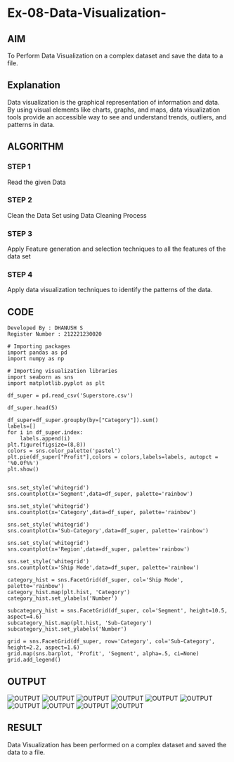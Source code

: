 # Ex-08-Data-Visualization-

## AIM
To Perform Data Visualization on a complex dataset and save the data to a file. 

## Explanation
Data visualization is the graphical representation of information and data. By using visual elements like charts, graphs, and maps, data visualization tools provide an accessible way to see and understand trends, outliers, and patterns in data.

## ALGORITHM
### STEP 1
Read the given Data
### STEP 2
Clean the Data Set using Data Cleaning Process
### STEP 3
Apply Feature generation and selection techniques to all the features of the data set
### STEP 4
Apply data visualization techniques to identify the patterns of the data.

## CODE

```
Developed By : DHANUSH S
Register Number : 212221230020

# Importing packages
import pandas as pd
import numpy as np

# Importing visualization libraries
import seaborn as sns
import matplotlib.pyplot as plt

df_super = pd.read_csv('Superstore.csv')

df_super.head(5)

df_super=df_super.groupby(by=["Category"]).sum()
labels=[]
for i in df_super.index:
    labels.append(i)  
plt.figure(figsize=(8,8))
colors = sns.color_palette('pastel')
plt.pie(df_super["Profit"],colors = colors,labels=labels, autopct = '%0.0f%%')
plt.show()


sns.set_style('whitegrid')
sns.countplot(x='Segment',data=df_super, palette='rainbow')

sns.set_style('whitegrid')
sns.countplot(x='Category',data=df_super, palette='rainbow')

sns.set_style('whitegrid')
sns.countplot(x='Sub-Category',data=df_super, palette='rainbow')

sns.set_style('whitegrid')
sns.countplot(x='Region',data=df_super, palette='rainbow')

sns.set_style('whitegrid')
sns.countplot(x='Ship Mode',data=df_super, palette='rainbow')

category_hist = sns.FacetGrid(df_super, col='Ship Mode', palette='rainbow')
category_hist.map(plt.hist, 'Category')
category_hist.set_ylabels('Number')

subcategory_hist = sns.FacetGrid(df_super, col='Segment', height=10.5, aspect=4.6)
subcategory_hist.map(plt.hist, 'Sub-Category')
subcategory_hist.set_ylabels('Number')

grid = sns.FacetGrid(df_super, row='Category', col='Sub-Category', height=2.2, aspect=1.6)
grid.map(sns.barplot, 'Profit', 'Segment', alpha=.5, ci=None)
grid.add_legend()

```
## OUTPUT

![OUTPUT](ping1.png)
![OUTPUT](ping10.png)
![OUTPUT](ping2.png)
![OUTPUT](ping3.png)
![OUTPUT](ping4.png)
![OUTPUT](ping5.png)
![OUTPUT](ping6.png)
![OUTPUT](ping7.png)
![OUTPUT](ping8.png)
![OUTPUT](ping9.png)

## RESULT
Data Visualization has been performed on a complex dataset and saved the data to a file. 
